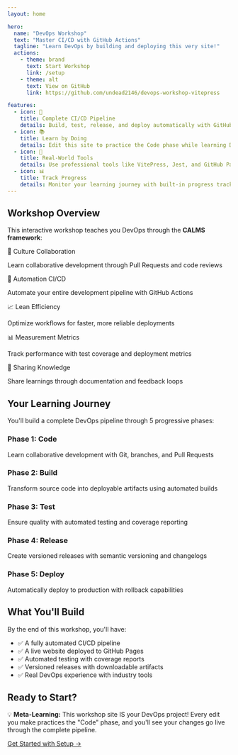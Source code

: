 ```yaml
---
layout: home

hero:
  name: "DevOps Workshop"
  text: "Master CI/CD with GitHub Actions"
  tagline: "Learn DevOps by building and deploying this very site!"
  actions:
    - theme: brand
      text: Start Workshop
      link: /setup
    - theme: alt
      text: View on GitHub
      link: https://github.com/undead2146/devops-workshop-vitepress

features:
  - icon: 🔄
    title: Complete CI/CD Pipeline
    details: Build, test, release, and deploy automatically with GitHub Actions
  - icon: 📚
    title: Learn by Doing
    details: Edit this site to practice the Code phase while learning DevOps
  - icon: 🚀
    title: Real-World Tools
    details: Use professional tools like VitePress, Jest, and GitHub Pages
  - icon: 📊
    title: Track Progress
    details: Monitor your learning journey with built-in progress tracking
---
```


## Workshop Overview

This interactive workshop teaches you DevOps through the **CALMS framework**:

<div class="phase-card">
  <div class="phase-header">
    <span class="phase-title">🤝 Culture</span>
    <span class="workshop-status status-pending">Collaboration</span>
  </div>
  <p>Learn collaborative development through Pull Requests and code reviews</p>
</div>

<div class="phase-card">
  <div class="phase-header">
    <span class="phase-title">🤖 Automation</span>
    <span class="workshop-status status-pending">CI/CD</span>
  </div>
  <p>Automate your entire development pipeline with GitHub Actions</p>
</div>

<div class="phase-card">
  <div class="phase-header">
    <span class="phase-title">📈 Lean</span>
    <span class="workshop-status status-pending">Efficiency</span>
  </div>
  <p>Optimize workflows for faster, more reliable deployments</p>
</div>

<div class="phase-card">
  <div class="phase-header">
    <span class="phase-title">📊 Measurement</span>
    <span class="workshop-status status-pending">Metrics</span>
  </div>
  <p>Track performance with test coverage and deployment metrics</p>
</div>

<div class="phase-card">
  <div class="phase-header">
    <span class="phase-title">🔄 Sharing</span>
    <span class="workshop-status status-pending">Knowledge</span>
  </div>
  <p>Share learnings through documentation and feedback loops</p>
</div>

## Your Learning Journey

You'll build a complete DevOps pipeline through 5 progressive phases:

<div class="timeline">
  <div class="timeline-item">
    <h3>Phase 1: Code</h3>
    <p>Learn collaborative development with Git, branches, and Pull Requests</p>
  </div>
  <div class="timeline-item">
    <h3>Phase 2: Build</h3>
    <p>Transform source code into deployable artifacts using automated builds</p>
  </div>
  <div class="timeline-item">
    <h3>Phase 3: Test</h3>
    <p>Ensure quality with automated testing and coverage reporting</p>
  </div>
  <div class="timeline-item">
    <h3>Phase 4: Release</h3>
    <p>Create versioned releases with semantic versioning and changelogs</p>
  </div>
  <div class="timeline-item">
    <h3>Phase 5: Deploy</h3>
    <p>Automatically deploy to production with rollback capabilities</p>
  </div>
</div>

## What You'll Build

By the end of this workshop, you'll have:

- ✅ A fully automated CI/CD pipeline
- ✅ A live website deployed to GitHub Pages  
- ✅ Automated testing with coverage reports
- ✅ Versioned releases with downloadable artifacts
- ✅ Real DevOps experience with industry tools

## Ready to Start?

<div class="tip-box">
💡 <strong>Meta-Learning:</strong> This workshop site IS your DevOps project! Every edit you make practices the "Code" phase, and you'll see your changes go live through the complete pipeline.
</div>

[Get Started with Setup →](/setup)
